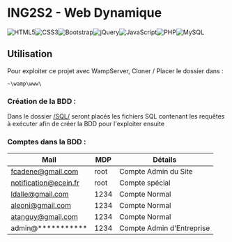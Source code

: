 # ING2S2 - Web Dynamique

![HTML5](https://img.shields.io/badge/html5-%23E34F26.svg?style=for-the-badge&logo=html5&logoColor=white)![CSS3](https://img.shields.io/badge/css3-%231572B6.svg?style=for-the-badge&logo=css3&logoColor=white)![Bootstrap](https://img.shields.io/badge/bootstrap-%238511FA.svg?style=for-the-badge&logo=bootstrap&logoColor=white)![jQuery](https://img.shields.io/badge/jquery-%230769AD.svg?style=for-the-badge&logo=jquery&logoColor=white)![JavaScript](https://img.shields.io/badge/javascript-%23323330.svg?style=for-the-badge&logo=javascript&logoColor=%23F7DF1E)![PHP](https://img.shields.io/badge/php-%23777BB4.svg?style=for-the-badge&logo=php&logoColor=white)![MySQL](https://img.shields.io/badge/mysql-4479A1.svg?style=for-the-badge&logo=mysql&logoColor=white)

## Utilisation

Pour exploiter ce projet avec WampServer, Cloner / Placer le dossier dans :

```
~\wamp\www\
```

### **Création de la BDD :**

Dans le dossier [/SQL/](https://github.com/PingoLeon/ING2S2-Web/tree/main/SQL) seront placés les fichiers SQL contenant les requêtes à exécuter afin de créer la BDD pour l'exploiter ensuite

### Comptes dans la BDD :

| Mail                  | MDP  | Détails                  |
| --------------------- | ---- | ------------------------- |
| fcadene@gmail.com     | root | Compte Admin du Site      |
| notification@ecein.fr | root | Compte spécial           |
| ldalle@gmail.com      | 1234 | Compte Normal             |
| aleoni@gmail.com      | 1234 | Compte Normal             |
| atanguy@gmail.com     | 1234 | Compte Normal             |
| admin@***********     | 1234 | Compte Admin d'Entreprise |
